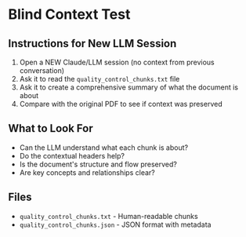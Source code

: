# Blind Context Test

## Instructions for New LLM Session

1. Open a NEW Claude/LLM session (no context from previous conversation)
2. Ask it to read the `quality_control_chunks.txt` file
3. Ask it to create a comprehensive summary of what the document is about
4. Compare with the original PDF to see if context was preserved

## What to Look For

- Can the LLM understand what each chunk is about?
- Do the contextual headers help?
- Is the document's structure and flow preserved?
- Are key concepts and relationships clear?

## Files

- `quality_control_chunks.txt` - Human-readable chunks
- `quality_control_chunks.json` - JSON format with metadata
